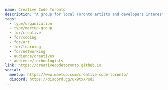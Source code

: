 ```yaml
---
name: Creative Code Toronto
description: "A group for local Toronto artists and developers interested in creative coding to get together, learn, and share what they're working on. Creative Coding refers to anything with an artistic component that uses code as a medium. We welcome artists who use code (for visuals, audio, poetry, or whatever else), designers, animators, toolmakers, researchers, or just enjoyers and people looking to learn more."
tags:
  - type/organization
  - type/meetup-group
  - for/creative
  - for/coding
  - for/art
  - for/learning
  - for/networking
  - audience/creatives
  - audience/technologists
link: https://creativecodetoronto.github.io
social:
  meetup: https://www.meetup.com/creative-code-toronto/
  discord: https://discord.gg/ux9txXPsdJ
---
```

